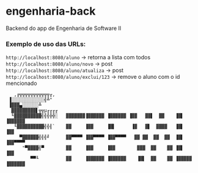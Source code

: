 # engenharia-back
Backend do app de Engenharia de Software II

### Exemplo de uso das URLs:

``http://localhost:8080/aluno`` -> retorna a lista com todos  
``http://localhost:8080/aluno/novo`` -> post  
``http://localhost:8080/aluno/atualiza`` -> post  
``http://localhost:8080/aluno/exclui/123`` -> remove o aluno com o id mencionado    



       ,╔╦╦╦╦╦╦╦╦╦╦╦╓,                                                              
     ▐░░░░░░░░░░░░╣╩"                                                               
     ▐▓▓▓▄░░░░░░╩                                                                   
      ▓▓▓▓▓▓▓▓▓▌╦╦µ╓╓╓╓                                                              
      ╙▓▓▓▓▓▓▓▓▓▓╣╣╣╬╬░   ▓▓▓▓▓▓▓▐▓▓▓▓▓▓ ▐▓▓▓▓▓▓ ▐▓▓   ▓▓▌  ▓▓    ▐▓▌    ▐▓▓▓▓▓▓    
       ╙▓▓▓▓▓▓▓▓▓▓╣╣╣`    ▓▓     ▐▓▓     ▐▓▌      ▐▓   ▓▌  ▓▓▓▓   ▐▓▌    ▐▓▓         
         ▀▓▓▓▓▓▓╣╣╣╝      ▓▓▀▀▀▀ ▐▓▓▀▀▀▀ ▐▓▓▀▀▀▀   ▓▓ ▓▓  ▓▓  ▓▓  ▐▓▌    ▐▓▓▀▀▀▀     
          "▀▓▓▓▓╣▀        ▓▓     ▐▓▓     ▐▓▓        ▓▓▓  ▓▓    ▓▓ ▐▓▌    ▐▓▓        
             ▀▀╙          ▓▓     ▐▓▓▓▓▓▓ ▐▓▓▓▓▓▓    ▐▓▌  ▓▓    ▓▓ ▐▓▓▓▓▓ ▐▓▓▓▓▓▓          
